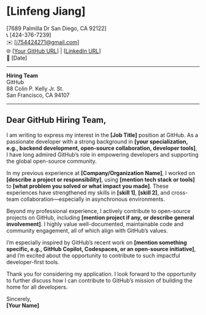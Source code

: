 # [Linfeng Jiang]  
[7689 Palmilla Dr San Diego, CA 92122]  
📞 [424-376-7239]  
✉️ [j754424271@gmail.com]  
🌐 [[Your GitHub URL](https://github.com/LINfeng3j)] | [[LinkedIn URL](https://www.linkedin.com/in/lj754424271/)]  
📅 [Date]

---

**Hiring Team**  
GitHub  
88 Colin P. Kelly Jr. St.  
San Francisco, CA 94107  

---

## Dear GitHub Hiring Team,

I am writing to express my interest in the **[Job Title]** position at GitHub. As a passionate developer with a strong background in **[your specialization, e.g., backend development, open-source collaboration, developer tools]**, I have long admired GitHub’s role in empowering developers and supporting the global open-source community.

In my previous experience at **[Company/Organization Name]**, I worked on **[describe a project or responsibility]**, using **[mention tech stack or tools]** to **[what problem you solved or what impact you made]**. These experiences have strengthened my skills in **[skill 1]**, **[skill 2]**, and cross-team collaboration—especially in asynchronous environments.

Beyond my professional experience, I actively contribute to open-source projects on GitHub, including **[mention project if any, or describe general involvement]**. I highly value well-documented, maintainable code and community engagement, all of which align with GitHub’s values.

I’m especially inspired by GitHub’s recent work on **[mention something specific, e.g., GitHub Copilot, Codespaces, or an open-source initiative]**, and I’m excited about the opportunity to contribute to such impactful developer-first tools.

Thank you for considering my application. I look forward to the opportunity to further discuss how I can contribute to GitHub’s mission of building the home for all developers.

Sincerely,  
**[Your Name]**

